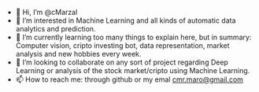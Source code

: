 - 👋 Hi, I’m @cMarzal
- 👀 I’m interested in Machine Learning and all kinds of automatic data analytics and prediction.
- 🌱 I’m currently learning too many things to explain here, but in summary: Computer vision, cripto investing bot, data representation, market analysis and new hobbies every week.
- 💞️ I’m looking to collaborate on any sort of project regarding Deep Learning or analysis of the stock market/cripto using Machine Learning.
- 📫 How to reach me: through github or my emal cmr.maro@gmail.com

<!---
cMarzal/cMarzal is a ✨ special ✨ repository because its `README.md` (this file) appears on your GitHub profile.
You can click the Preview link to take a look at your changes.
--->
